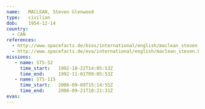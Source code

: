 ```yaml
---
name:	MACLEAN, Steven Glenwood
type:	civilian
dob:	1954-12-14
country:
  - CAN
references:
  - http://www.spacefacts.de/bios/international/english/maclean_steven.htm
  - http://www.spacefacts.de/eva/international/english/maclean_steven.htm
missions:
   - name: STS-52
     time_start:   1992-10-22T14:05:53Z
     time_end:     1992-11-01T09:05:53Z
   - name: STS-115
     time_start:   2006-09-09T15:14:55Z
     time_end:     2006-09-21T10:21:31Z
evas:
---
```

